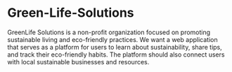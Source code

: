 # Green-Life-Solutions
GreenLife Solutions is a non-profit organization focused on promoting sustainable living and eco-friendly practices. We want a web application that serves as a platform for users to learn about sustainability, share tips, and track their eco-friendly habits. The platform should also connect users with local sustainable businesses and resources.
